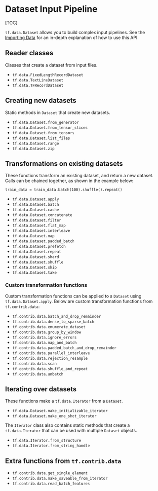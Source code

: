 # Dataset Input Pipeline
[TOC]

`tf.data.Dataset` allows you to build complex input pipelines. See the
[Importing Data](../../guide/datasets.md) for an in-depth explanation of how to use this API.

## Reader classes

Classes that create a dataset from input files.

*   `tf.data.FixedLengthRecordDataset`
*   `tf.data.TextLineDataset`
*   `tf.data.TFRecordDataset`

## Creating new datasets

Static methods in `Dataset` that create new datasets.

*   `tf.data.Dataset.from_generator`
*   `tf.data.Dataset.from_tensor_slices`
*   `tf.data.Dataset.from_tensors`
*   `tf.data.Dataset.list_files`
*   `tf.data.Dataset.range`
*   `tf.data.Dataset.zip`

## Transformations on existing datasets

These functions transform an existing dataset, and return a new dataset. Calls
can be chained together, as shown in the example below:

```
train_data = train_data.batch(100).shuffle().repeat()
```

*   `tf.data.Dataset.apply`
*   `tf.data.Dataset.batch`
*   `tf.data.Dataset.cache`
*   `tf.data.Dataset.concatenate`
*   `tf.data.Dataset.filter`
*   `tf.data.Dataset.flat_map`
*   `tf.data.Dataset.interleave`
*   `tf.data.Dataset.map`
*   `tf.data.Dataset.padded_batch`
*   `tf.data.Dataset.prefetch`
*   `tf.data.Dataset.repeat`
*   `tf.data.Dataset.shard`
*   `tf.data.Dataset.shuffle`
*   `tf.data.Dataset.skip`
*   `tf.data.Dataset.take`

### Custom transformation functions

Custom transformation functions can be applied to a `Dataset` using `tf.data.Dataset.apply`. Below are custom transformation functions from `tf.contrib.data`:

*   `tf.contrib.data.batch_and_drop_remainder`
*   `tf.contrib.data.dense_to_sparse_batch`
*   `tf.contrib.data.enumerate_dataset`
*   `tf.contrib.data.group_by_window`
*   `tf.contrib.data.ignore_errors`
*   `tf.contrib.data.map_and_batch`
*   `tf.contrib.data.padded_batch_and_drop_remainder`
*   `tf.contrib.data.parallel_interleave`
*   `tf.contrib.data.rejection_resample`
*   `tf.contrib.data.scan`
*   `tf.contrib.data.shuffle_and_repeat`
*   `tf.contrib.data.unbatch`

## Iterating over datasets

These functions make a `tf.data.Iterator` from a `Dataset`.

*   `tf.data.Dataset.make_initializable_iterator`
*   `tf.data.Dataset.make_one_shot_iterator`

The `Iterator` class also contains static methods that create a `tf.data.Iterator` that can be used with multiple `Dataset` objects.

*   `tf.data.Iterator.from_structure`
*   `tf.data.Iterator.from_string_handle`

## Extra functions from `tf.contrib.data`

*   `tf.contrib.data.get_single_element`
*   `tf.contrib.data.make_saveable_from_iterator`
*   `tf.contrib.data.read_batch_features`

